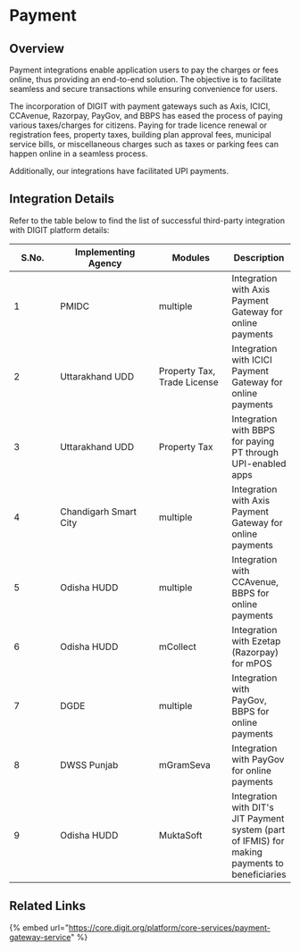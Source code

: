 # Payment

## Overview

Payment integrations enable application users to pay the charges or fees online, thus providing an end-to-end solution. The objective is to facilitate seamless and secure transactions while ensuring convenience for users.

The incorporation of DIGIT with payment gateways such as Axis, ICICI, CCAvenue, Razorpay, PayGov, and BBPS has eased the process of paying various taxes/charges for citizens. Paying for trade licence renewal or registration fees, property taxes, building plan approval fees, municipal service bills, or miscellaneous charges such as taxes or parking fees can happen online in a seamless process.

Additionally, our integrations have facilitated UPI payments.&#x20;

## Integration Details

Refer to the table below to find the list of successful third-party integration with DIGIT platform details:

<table><thead><tr><th width="92">S.No.</th><th width="213">Implementing Agency</th><th width="136">Modules</th><th>Description</th></tr></thead><tbody><tr><td>1</td><td>PMIDC</td><td>multiple</td><td>Integration with Axis Payment Gateway for online payments</td></tr><tr><td>2</td><td>Uttarakhand UDD</td><td>Property Tax, Trade License</td><td>Integration with ICICI Payment Gateway for online payments</td></tr><tr><td>3</td><td>Uttarakhand UDD</td><td>Property Tax</td><td>Integration with BBPS for paying PT through UPI-enabled apps</td></tr><tr><td>4</td><td>Chandigarh Smart City</td><td>multiple</td><td>Integration with Axis Payment Gateway for online payments</td></tr><tr><td>5</td><td>Odisha HUDD</td><td>multiple</td><td>Integration with CCAvenue, BBPS for online payments</td></tr><tr><td>6</td><td>Odisha HUDD</td><td>mCollect</td><td>Integration with Ezetap (Razorpay) for mPOS</td></tr><tr><td>7</td><td>DGDE</td><td>multiple</td><td>Integration with PayGov, BBPS for online payments</td></tr><tr><td>8</td><td>DWSS Punjab</td><td>mGramSeva</td><td>Integration with PayGov for online payments</td></tr><tr><td>9</td><td>Odisha HUDD</td><td>MuktaSoft</td><td>Integration with DIT's JIT Payment system (part of IFMIS) for making payments to beneficiaries</td></tr></tbody></table>

## Related Links

{% embed url="https://core.digit.org/platform/core-services/payment-gateway-service" %}

